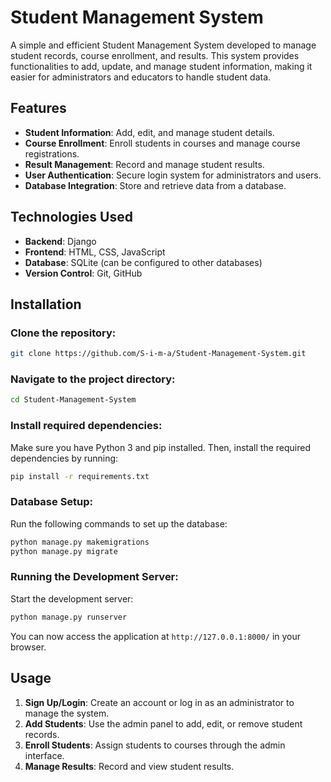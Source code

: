 # Student Management System

A simple and efficient Student Management System developed to manage student records, course enrollment, and results. This system provides functionalities to add, update, and manage student information, making it easier for administrators and educators to handle student data.

## Features

- **Student Information**: Add, edit, and manage student details.
- **Course Enrollment**: Enroll students in courses and manage course registrations.
- **Result Management**: Record and manage student results.
- **User Authentication**: Secure login system for administrators and users.
- **Database Integration**: Store and retrieve data from a database.

## Technologies Used

- **Backend**: Django
- **Frontend**: HTML, CSS, JavaScript
- **Database**: SQLite (can be configured to other databases)
- **Version Control**: Git, GitHub

## Installation

### Clone the repository:

```bash
git clone https://github.com/S-i-m-a/Student-Management-System.git
```

### Navigate to the project directory:

```bash
cd Student-Management-System
```

### Install required dependencies:

Make sure you have Python 3 and pip installed. Then, install the required dependencies by running:

```bash
pip install -r requirements.txt
```

### Database Setup:

Run the following commands to set up the database:

```bash
python manage.py makemigrations
python manage.py migrate
```

### Running the Development Server:

Start the development server:

```bash
python manage.py runserver
```

You can now access the application at `http://127.0.0.1:8000/` in your browser.

## Usage

1. **Sign Up/Login**: Create an account or log in as an administrator to manage the system.
2. **Add Students**: Use the admin panel to add, edit, or remove student records.
3. **Enroll Students**: Assign students to courses through the admin interface.
4. **Manage Results**: Record and view student results.
